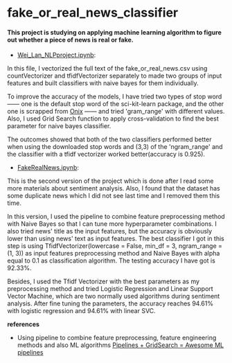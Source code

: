 # fake_or_real_news_classifier
#### This project is studying on applying machine learning algorithm to figure out whether a piece of news is real or fake.
* [Wei_Lan_NLPproject.ipynb](https://github.com/Lanwei02/fake_or_real_news_classifier/blob/master/Wei_Lan_NLPproject.ipynb): 

In this file, I vectorized the full text of the fake_or_real_news.csv using countVectorizer and tfidfVectorizer separately to made two groups of input features and built classifiers with naive bayes for them individually.

To improve the accuracy of the models, I have tried two types of stop word  —— one is the default stop word of the sci-kit-learn package, and the other one is scrapped from [Onix](http://www.lextek.com/manuals/onix/stopwords1.html) —— and tried 'gram_range' with different values. Also, I used Grid Search function to apply cross-validation to find the best parameter for naive bayes classifier. 

The outcomes showed that both of the two classifiers performed better when using the downloaded stop words and (3,3) of the 'ngram_range' and the classifier with a tfidf vectorizer worked better(accuracy is 0.925).

* [FakeRealNews.ipynb](https://github.com/Lanwei02/fake_or_real_news_classifier/blob/master/FakeRealNews.ipynb):

This is the second version of the project which is done after I read some more materials about sentiment analysis. Also, I found that the dataset has some duplicate news which I did not see last time and I removed them this time. 

In this version, I used the pipeline to combine feature preprocessing method with Naive Bayes so that I can tune more hyperparameter combinations. I also tried news' title as the input features, but the accuracy is obviously lower than using news' text as input features. The best classifier I got in this step is using TfidfVectorizer(lowercase = False, min_df = 3, ngram_range = (1, 3)) as input features preprocessing method and Naive Bayes with alpha equal to 0.1 as classification algorithm. The testing accuracy I have got is 92.33%.

Besides, I used the Tfidf Vectorizer with the best parameters as my preprocessing method and tried Logistic Regression and Linear Support Vector Machine, which are two normally used algorithms during sentiment analysis. After fine tuning the parameters, the accuracy reaches 94.61% with logistic regression and 94.61% with linear SVC.

**references**
* Using pipeline to combine feature preprocessing, feature engineering methods and also ML algorithms [Pipelines + GridSearch = Awesome ML pipelines](https://www.kaggle.com/evanmiller/pipelines-gridsearch-awesome-ml-pipelines)
